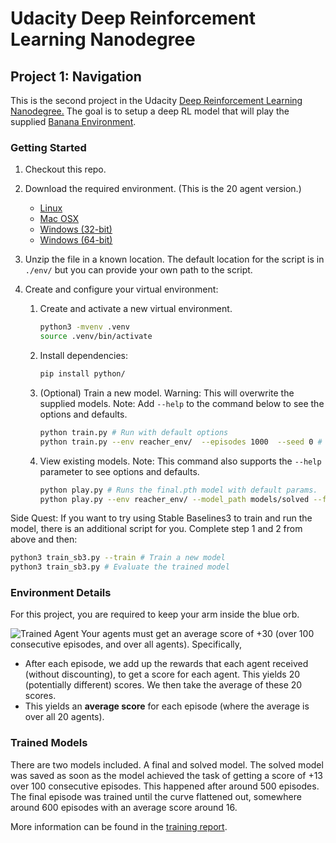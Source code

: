 [//]: # "Image References"
[image1]: https://user-images.githubusercontent.com/10624937/43851024-320ba930-9aff-11e8-8493-ee547c6af349.gif "Trained Agent"

# Udacity Deep Reinforcement Learning Nanodegree

## Project 1: Navigation

This is the second project in the Udacity [Deep Reinforcement Learning Nanodegree.](https://www.udacity.com/course/deep-reinforcement-learning-nanodegree--nd893) The goal is to setup a deep RL model that will play the supplied [Banana Environment](env.md).

### Getting Started

1. Checkout this repo.

2. Download the required environment. (This is the 20 agent version.)

   - [Linux](https://s3-us-west-1.amazonaws.com/udacity-drlnd/P2/Reacher/Reacher_Linux.zip)
   - [Mac OSX](https://s3-us-west-1.amazonaws.com/udacity-drlnd/P2/Reacher/Reacher.app.zip)
   - [Windows (32-bit)](https://s3-us-west-1.amazonaws.com/udacity-drlnd/P2/Reacher/Reacher_Windows_x86.zip)
   - [Windows (64-bit)](https://s3-us-west-1.amazonaws.com/udacity-drlnd/P2/Reacher/Reacher_Windows_x86_64.zip)

3. Unzip the file in a known location. The default location for the script is in `./env/` but you can provide your own path to the script.

4. Create and configure your virtual environment:

   1. Create and activate a new virtual environment.

      ```bash
      python3 -mvenv .venv
      source .venv/bin/activate
      ```

   2. Install dependencies:

      ```bash
      pip install python/
      ```

   3. (Optional) Train a new model. Warning: This will overwrite the supplied models. Note: Add `--help` to the command below to see the options and defaults.

      ```bash
      python train.py # Run with default options
      python train.py --env reacher_env/  --episodes 1000  --seed 0 # Run with given arguments.
      ```

   4. View existing models. Note: This command also supports the `--help` parameter to see options and defaults.

      ```bash
      python play.py # Runs the final.pth model with default params.
      python play.py --env reacher_env/ --model_path models/solved --fps 10 # Run the solved model at 10 frames per second.
      ```

Side Quest:
If you want to try using Stable Baselines3 to train and run the model, there is an additional script for you. Complete step
1 and 2 from above and then:

```bash
python3 ​train_sb3.py --train # Train a new model
python3 ​train_sb3.py # Evaluate the trained model
```

### Environment Details

For this project, you are required to keep your arm inside the blue orb.

![Trained Agent][image1]
Your agents must get an average score of +30 (over 100 consecutive episodes, and over all agents). Specifically,

- After each episode, we add up the rewards that each agent received (without discounting), to get a score for each agent. This yields 20 (potentially different) scores. We then take the average of these 20 scores.
- This yields an **average score** for each episode (where the average is over all 20 agents).

### Trained Models

There are two models included. A final and solved model. The solved model was saved as soon as the model achieved the task of getting a score of +13 over 100 consecutive episodes. This happened after around 500 episodes. The final episode was trained until the curve flattened out, somewhere around 600 episodes with an average score around 16.

More information can be found in the [training report](Report.md).
